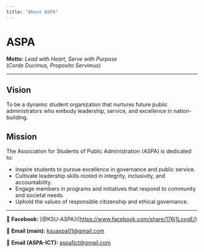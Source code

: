 ```yaml
---
title: "About ASPA"
---
```


# ASPA
**Motto:** *Lead with Heart, Serve with Purpose*  
(*Corde Ducimus, Proposito Servimus*)

---

## Vision
To be a dynamic student organization that nurtures future public administrators who embody leadership, service, and excellence in nation-building.

## Mission
The Association for Students of Public Administration (ASPA) is dedicated to:

- Inspire students to pursue excellence in governance and public service.  
- Cultivate leadership skills rooted in integrity, inclusivity, and accountability.  
- Engage members in programs and initiatives that respond to community and societal needs.  
- Uphold the values of responsible citizenship and ethical governance.  

---

📌 **Facebook:** [@KSU-ASPA]((https://www.facebook.com/share/176j1LcogE/)

📌 **Email (main):** [ksuaspa01@gmail.com](ksuaspa01@gmail.com)

📌 **Email (ASPA-ICT):** [aspa1ict@gmail.com](aspa1ict@gmail.com)


